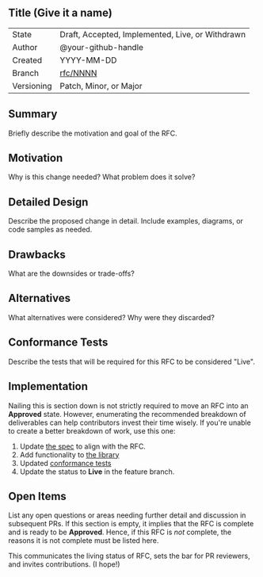 ## Title (Give it a name)

| | |
| -- | -- |
| State | Draft, Accepted, Implemented, Live, or Withdrawn |
| Author | @your-github-handle |
| Created | YYYY-MM-DD |
| Branch | [rfc/NNNN](https://github.com/svidgen/open-mint-tcg/tree/rfc/NNNN) |
| Versioning | Patch, Minor, or Major |

## Summary

Briefly describe the motivation and goal of the RFC.

## Motivation

Why is this change needed? What problem does it solve?

## Detailed Design

Describe the proposed change in detail. Include examples, diagrams, or code samples as needed.

## Drawbacks

What are the downsides or trade-offs?

## Alternatives

What alternatives were considered? Why were they discarded?

## Conformance Tests

Describe the tests that will be required for this RFC to be considered "Live".

## Implementation

Nailing this is section down is not strictly required to move an RFC into an **Approved** state. However, enumerating the recommended breakdown of deliverables can help contributors invest their time wisely. If you're unable to create a better breakdown of work, use this one:

1. Update [the spec](./spec/) to align with the RFC.
2. Add functionality to [the library](packages/lib/)
3. Updated [conformance tests](./packages/conformance-tests/)
4. Update the status to **Live** in the feature branch.

## Open Items

List any open questions or areas needing further detail and discussion in subsequent PRs. If this section is empty, it implies that the RFC is complete and is ready to be **Approved**. Hence, if this RFC is *not* complete, the reasons it is not complete must be listed here.

This communicates the living status of RFC, sets the bar for PR reviewers, and invites contributions. (I hope!)

